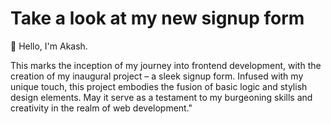 # Take a look at my new signup form
👋 Hello, I'm Akash.

This marks the inception of my journey into frontend development, with the creation of my inaugural project – a sleek signup form. Infused with my unique touch, this project embodies the fusion of basic logic and stylish design elements. 
May it serve as a testament to my burgeoning skills and creativity in the realm of web development."
